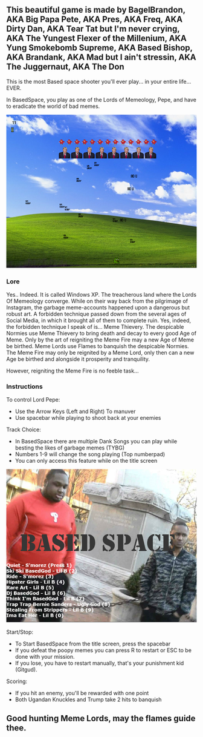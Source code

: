 ## This beautiful game is made by BagelBrandon, AKA Big Papa Pete, AKA Pres, AKA Freq, AKA Dirty Dan, AKA Tear Tat but I'm never crying, AKA The Yungest Flexer of the Millenium, AKA Yung Smokebomb Supreme, AKA Based Bishop, AKA Brandank, AKA Mad but I ain't stressin, AKA The Juggernaut, AKA The Don

This is the most Based space shooter you'll ever play... in your entire life... EVER. 

In BasedSpace, you play as one of the Lords of Memeology, Pepe, and have to eradicate the world of bad memes. 

![alt text](https://raw.githubusercontent.com/BagelBrandon/basedspace/master/playss.PNG)

### Lore
Yes.. Indeed. It is called Windows XP. The treacherous land where the Lords Of Memeology converge. While on their way back from the pilgrimage of Instagram, the garbage meme-accounts happened upon a dangerous but robust art. A forbidden technique passed down from the several ages of Social Media, in which it brought all of them to complete ruin. Yes, indeed, the forbidden technique I speak of is... Meme Thievery. The despicable Normies use Meme Thievery to bring death and decay to every good Age of Meme. Only by the art of reigniting the Meme Fire may a new Age of Meme be birthed. Meme Lords use Flames to banquish the despicable Normies. The Meme Fire may only be reignited by a Meme Lord, only then can a new Age be birthed and alongside it prosperity and tranquility. 

However, reigniting the Meme Fire is no feeble task...

### Instructions

To control Lord Pepe:
- Use the Arrow Keys (Left and Right) To manuver
- Use spacebar while playing to shoot back at your enemies

Track Choice:
- In BasedSpace there are multiple Dank Songs you can play while besting the likes of garbage memes (TYBG)
- Numbers 1-9 will change the song playing (Top numberpad)
- You can only access this feature while on the title screen


![alt text](https://raw.githubusercontent.com/BagelBrandon/basedspace/master/images/titless.PNG)

Start/Stop:
- To Start BasedSpace from the title screen, press the spacebar
- If you defeat the poopy memes you can press R to restart or ESC to be done with your mission.
- If you lose, you have to restart manually, that's your punishment kid (Gitgud).

Scoring:
- If you hit an enemy, you'll be rewarded with one point
- Both Ugandan Knuckles and Trump take 2 hits to banquish


## Good hunting Meme Lords, may the flames guide thee.

